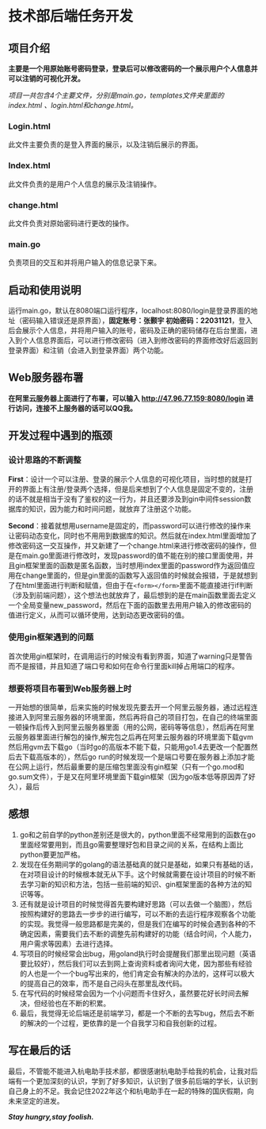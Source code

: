 # 技术部后端任务开发

## 项目介绍

**主要是一个用原始账号密码登录，登录后可以修改密码的一个展示用户个人信息并可以注销的可视化开发。**

*项目一共包含4个主要文件，分别是main.go，templates文件夹里面的index.html 、login.html和change.html。*

### Login.html

此文件主要负责的是登入界面的展示，以及注销后展示的界面。

### Index.html

此文件负责的是用户个人信息的展示及注销操作。

### change.html

此文件负责对原始密码进行更改的操作。

### main.go

负责项目的交互和并将用户输入的信息记录下来。

## 启动和使用说明

运行main.go，默认在8080端口运行程序，localhost:8080/login是登录界面的地址（密码输入错误还是原界面），**固定账号：张颢宇  初始密码：22031121**，登入后会展示个人信息，并将用户输入的账号，密码及正确的密码储存在后台里面，进入到个人信息界面后，可以进行修改密码（进入到修改密码的界面修改好后返回到登录界面）和注销（会进入到登录界面）两个功能。

## Web服务器布署

**在阿里云服务器上面进行了布署，可以输入 http://47.96.77.159:8080/login 进行访问，连接不上服务器的话可以QQ我。**

## 开发过程中遇到的瓶颈

### 设计思路的不断调整

**First**：设计一个可以注册、登录的展示个人信息的可视化项目，当时想的就是打开的界面上有注册/登录两个选择，但是后来想到了个人信息是固定不变的，注册的话不就是相当于没有了鉴权的这一行为，并且还要涉及到gin中间件session数据库的知识，因为能力和时间问题，就放弃了注册这个功能。

**Second**：接着就想用username是固定的，而password可以进行修改的操作来让密码动态变化，同时也不用用到数据库的知识。然后就在index.html里面增加了修改密码这一交互操作，并又新建了一个change.html来进行修改密码的操作，但是在main.go里面进行修改时，发现password的值不能在别的接口里面使用，并且gin框架里面的函数是匿名函数，当时想用index里面的password作为返回值应用在change里面的，但是gin里面的函数写入返回值的时候就会报错，于是就想到了在html里面进行判断和赋值，但由于在`<form></form>`里面不能直接进行if判断（涉及到前端问题），这个想法也就放弃了，最后想到的是在main函数里面去定义一个全局变量new_password，然后在下面的函数里去用用户输入的修改密码的值进行定义，从而可以循环使用，达到动态更改密码的值。

### 使用gin框架遇到的问题

首次使用gin框架时，在调用运行的时候没有看到界面，知道了warning只是警告而不是报错，并且知道了端口号和如何在命令行里面kill掉占用端口的程序。

### 想要将项目布署到Web服务器上时

一开始想的很简单，后来实施的时候发现先要去开一个阿里云服务器，通过远程连接进入到阿里云服务器的环境里面，然后再将自己的项目打包，在自己的终端里面一顿操作后传入到阿里云服务器里面（用的公网，密码等等信息），然后再在阿里云服务器里面进行解包的操作,解完包之后再在阿里云服务器的环境里面下载gvm然后用gvm去下载go（当时go的高版本不能下载，只能用go1.4去更改一个配置然后去下载高版本的），然后go run的时候发现一个是端口号要在服务器上添加才能在公网上运行，然后最重要的是压缩包里面没有gin框架（只有一个go.mod和go.sum文件），于是又在阿里环境里面下载gin框架（因为go版本低等原因弄了好久），最后

## 感想

1. go和之前自学的python差别还是很大的，python里面不经常用到的函数在go里面经常要用到，而且go需要整理好包和目录之间的关系，在结构上面比python要更加严格。
2. 发现在任务期间学的golang的语法基础真的就只是基础，如果只有基础的话，在对项目设计的时候根本就无从下手。这个时候就需要在设计项目的时候不断去学习新的知识和方法，包括一些前端的知识、gin框架里面的各种方法的知识等等。
3. 还有就是设计项目的时候觉得首先要构建好思路（可以去做一个脑图），然后按照构建好的思路去一步步的进行编写，可以不断的去运行程序观察各个功能的实现。我觉得一般思路都是完美的，但是我们在编写的时候会遇到各种的不确定因素，需要我们去不断的调整先前构建好的功能（结合时间，个人能力，用户需求等因素）去进行选择。
4. 写项目的时候经常会出bug，用goland执行时会提醒我们那里出现问题（英语要比较好），然后我们可以去到网上查询资料或者询问大佬，因为那些有经验的人也是一个一个bug写出来的，他们肯定会有解决的办法的，这样可以极大的提高自己的效率，而不是自己闷头在那里乱改代码。
5. 在写代码的时候经常会因为一个小问题而卡住好久，虽然要花好长时间去解决，但经验也在不断的积累。
6. 最后，我觉得无论后端还是前端学习，都是一个不断的去写bug，然后去不断的解决的一个过程，更依靠的是一个自我学习和自我创新的过程。

## 写在最后的话

最后，不管能不能进入杭电助手技术部，都很感谢杭电助手给我的机会，让我对后端有一个更加深刻的认识，学到了好多知识，认识到了很多前后端的学长，认识到自己身上的不足。我会记住2022年这个和杭电助手在一起的特殊的国庆假期，向未来坚定的进发。

***Stay hungry,stay foolish.***






